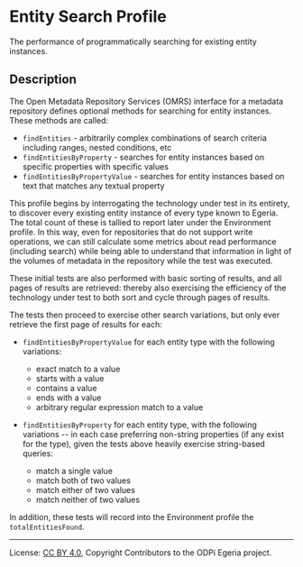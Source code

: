 <!-- SPDX-License-Identifier: CC-BY-4.0 -->
<!-- Copyright Contributors to the ODPi Egeria project. -->

# Entity Search Profile

The performance of programmatically searching for existing entity instances.

## Description

The Open Metadata Repository Services (OMRS) interface for a metadata
repository defines optional methods for searching for entity instances.  These methods are called:

- `findEntities` - arbitrarily complex combinations of search criteria including ranges, nested conditions, etc
- `findEntitiesByProperty` - searches for entity instances based on specific properties with specific values
- `findEntitiesByPropertyValue` - searches for entity instances based on text that matches any textual property

This profile begins by interrogating the technology under test in its entirety, to discover every existing entity
instance of every type known to Egeria. The total count of these is tallied to report later under the Environment
profile. In this way, even for repositories that do not support write operations, we can still calculate some metrics
about read performance (including search) while being able to understand that information in light of the volumes of
metadata in the repository while the test was executed.

These initial tests are also performed with basic sorting of results, and all pages of results are retrieved: thereby
also exercising the efficiency of the technology under test to both sort and cycle through pages of results.

The tests then proceed to exercise other search variations, but only ever retrieve the first page of results
for each:

- `findEntitiesByPropertyValue` for each entity type with the following variations:
    - exact match to a value
    - starts with a value
    - contains a value
    - ends with a value
    - arbitrary regular expression match to a value

- `findEntitiesByProperty` for each entity type, with the following variations -- in each case preferring non-string
  properties (if any exist for the type), given the tests above heavily exercise string-based queries:
    - match a single value
    - match both of two values
    - match either of two values
    - match neither of two values

In addition, these tests will record into the Environment profile the `totalEntitiesFound`.

----
License: [CC BY 4.0](https://creativecommons.org/licenses/by/4.0/),
Copyright Contributors to the ODPi Egeria project.